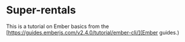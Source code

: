 # Super-rentals

This is a tutorial on Ember basics from the [https://guides.emberjs.com/v2.4.0/tutorial/ember-cli/](Ember guides.)

